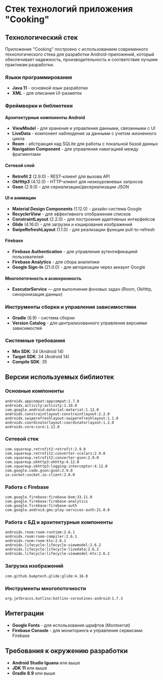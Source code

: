 # Стек технологий приложения "Cooking"

## Технологический стек

Приложение "Cooking" построено с использованием современного технологического стека для разработки Android-приложений, который обеспечивает надежность, производительность и соответствие лучшим практикам разработки.

### Языки программирования

- **Java 11** - основной язык разработки
- **XML** - для описания UI-разметок

### Фреймворки и библиотеки

#### Архитектурные компоненты Android

- **ViewModel** - для хранения и управления данными, связанными с UI
- **LiveData** - компонент наблюдения за данными с учетом жизненного цикла
- **Room** - абстракция над SQLite для работы с локальной базой данных
- **Navigation Component** - для управления навигацией между фрагментами

#### Сетевой слой

- **Retrofit 2** (2.9.0) - REST-клиент для вызова API
- **OkHttp3** (4.12.0) - HTTP-клиент для низкоуровневых запросов
- **Gson** (2.9.0) - для сериализации/десериализации JSON

#### UI и анимации

- **Material Design Components** (1.12.0) - дизайн-система Google
- **RecyclerView** - для эффективного отображения списков
- **ConstraintLayout** (2.2.0) - для построения адаптивных интерфейсов
- **Glide** (4.16.0) - для загрузки и кэширования изображений
- **SwipeRefreshLayout** (1.1.0) - для реализации функции pull-to-refresh

#### Firebase

- **Firebase Authentication** - для управления аутентификацией пользователей
- **Firebase Analytics** - для сбора аналитики
- **Google Sign-In** (21.0.0) - для авторизации через аккаунт Google

#### Многопоточность и асинхронность

- **ExecutorService** — для выполнения фоновых задач (Room, OkHttp, синхронизация данных)

### Инструменты сборки и управления зависимостями

- **Gradle** (8.9) - система сборки
- **Version Catalog** - для централизованного управления версиями зависимостей

### Системные требования

- **Min SDK**: 34 (Android 14)
- **Target SDK**: 34 (Android 14)
- **Compile SDK**: 35

## Версии используемых библиотек

### Основные компоненты
```
androidx.appcompat:appcompat:1.7.0
androidx.activity:activity:1.10.0
com.google.android.material:material:1.12.0
androidx.constraintlayout:constraintlayout:2.2.0
androidx.swiperefreshlayout:swiperefreshlayout:1.1.0
androidx.coordinatorlayout:coordinatorlayout:1.2.0
androidx.core:core:1.12.0
```

### Сетевой стек
```
com.squareup.retrofit2:retrofit:2.9.0
com.squareup.retrofit2:converter-scalars:2.9.0
com.squareup.retrofit2:converter-gson:2.9.0
com.squareup.okhttp3:okhttp:4.12.0
com.squareup.okhttp3:logging-interceptor:4.12.0
com.google.code.gson:gson:2.9.0
io.socket:socket.io-client:2.0.0
```

### Работа с Firebase
```
com.google.firebase:firebase-bom:33.11.0
com.google.firebase:firebase-analytics
com.google.firebase:firebase-auth
com.google.android.gms:play-services-auth:21.0.0
```

### Работа с БД и архитектурные компоненты
```
androidx.room:room-runtime:2.6.1
androidx.room:room-compiler:2.6.1
androidx.room:room-ktx:2.6.1
androidx.lifecycle:lifecycle-viewmodel:2.6.2
androidx.lifecycle:lifecycle-livedata:2.6.2
androidx.lifecycle:lifecycle-viewmodel-ktx:2.6.2
```

### Загрузка изображений
```
com.github.bumptech.glide:glide:4.16.0
```

### Инструменты многопоточности
```
org.jetbrains.kotlinx:kotlinx-coroutines-android:1.7.3
```

## Интеграции

- **Google Fonts** - для использования шрифтов (Montserrat)
- **Firebase Console** - для мониторинга и управления сервисами Firebase

## Требования к окружению разработки

- **Android Studio Iguana** или выше
- **JDK 11** или выше
- **Gradle 8.9** или выше 